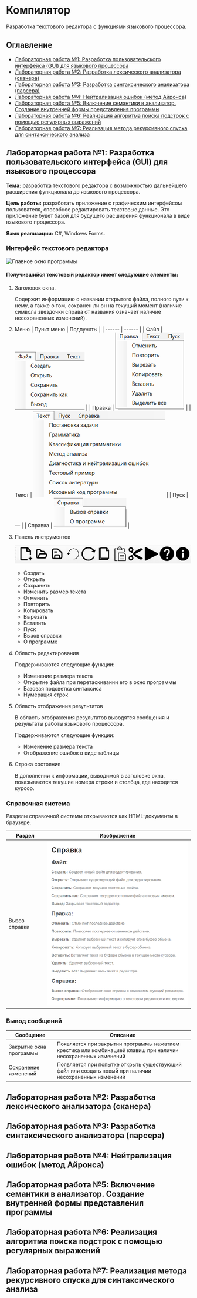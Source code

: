 # Компилятор

Разработка текстового редактора с функциями языкового процессора.

## Оглавление

- [Лабораторная работа №1: Разработка пользовательского интерфейса (GUI) для языкового процессора](#лабораторная-работа-1-разработка-пользовательского-интерфейса-gui-для-языкового-процессора)
- [Лабораторная работа №2: Разработка лексического анализатора (сканера)](#лабораторная-работа-2-разработка-лексического-анализатора-сканера)
- [Лабораторная работа №3: Разработка синтаксического анализатора (парсера)](#лабораторная-работа-3-разработка-синтаксического-анализатора-парсера)
- [Лабораторная работа №4: Нейтрализация ошибок (метод Айронса)](#лабораторная-работа-4-нейтрализация-ошибок-метод-айронса)
- [Лабораторная работа №5: Включение семантики в анализатор. Создание внутренней формы представления программы](#лабораторная-работа-5-включение-семантики-в-анализатор-создание-внутренней-формы-представления-программы)
- [Лабораторная работа №6: Реализация алгоритма поиска подстрок с помощью регулярных выражений](#лабораторная-работа-6-реализация-алгоритма-поиска-подстрок-с-помощью-регулярных-выражений)
- [Лабораторная работа №7: Реализация метода рекурсивного спуска для синтаксического анализа](#лабораторная-работа-7-реализация-метода-рекурсивного-спуска-для-синтаксического-анализа)

## Лабораторная работа №1: Разработка пользовательского интерфейса (GUI) для языкового процессора

**Тема:** разработка текстового редактора с возможностью дальнейшего расширения функционала до языкового процессора.

**Цель работы:** разработать приложение с графическим интерфейсом пользователя, способное редактировать текстовые данные. Это приложение будет базой для будущего расширения функционала в виде языкового процессора.

**Язык реализации:** C#, Windows Forms.

### Интерфейс текстового редактора

![Главное окно программы](![image](/README_images/main_window.png))

#### Получившийся текстовый редактор имеет следующие элементы:

1. Заголовок окна.

   Содержит информацию о названии открытого файла, полного пути к нему, а также о том, сохранен ли он на текущий момент (наличие символа звездочки справа от названия означает наличие несохраненных изменений).

2. Меню
   | Пункт меню | Подпункты |
   | ------ | ------ |
   | Файл | ![Главное окно программы](/README_images/menu_file.png) |
   | Правка | ![Правка](/README_images/menu_edit.png) |
   | Текст | ![Текст](/README_images/menu_text.png) |
   | Пуск | — |
   | Справка | ![Справка](/README_images/menu_help.png) |
3. Панель инструментов

   ![Панель инструментов](/README_images/toolbar.png)

   - Создать
   - Открыть
   - Сохранить
   - Изменить размер текста
   - Отменить
   - Повторить
   - Копировать
   - Вырезать
   - Вставить
   - Пуск
   - Вызов справки
   - О программе

4. Область редактирования

   Поддерживаются следующие функции:

   - Изменение размера текста
   - Открытие файла при перетаскивании его в окно программы
   - Базовая подсветка синтаксиса
   - Нумерация строк

5. Область отображения результатов

   В область отображения результатов выводятся сообщения и результаты работы языкового процессора.

   Поддерживаются следующие функции:

   - Изменение размера текста
   - Отображение ошибок в виде таблицы

6. Строка состояния

   В дополнении к информации, выводимой в заголовке окна, показываются текушие номера строки и столбца, где находится курсор.

### Справочная система

Разделы справочной системы открываются как HTML-документы в браузере.

| Раздел        | Изображение                                                               |
| ------------- | ------------------------------------------------------------------------- |
| Вызов справки | <img src="/README_images/help_click.png" alt="Вызов справки" width="500"> |

### Вывод сообщений

| Сообщение               | Описание                                                                                                       | 
| ----------------------- | -------------------------------------------------------------------------------------------------------------- | 
| Закрытие окна программы | Появляется при закрытии программы нажатием крестика или комбинацией клавиш при наличии несохраненных изменений | 
| Сохранение изменений    | Появляется при попытке открыть существующий файл или создать новый при наличии несохраненных изменений         | 

## Лабораторная работа №2: Разработка лексического анализатора (сканера)

## Лабораторная работа №3: Разработка синтаксического анализатора (парсера)

## Лабораторная работа №4: Нейтрализация ошибок (метод Айронса)

## Лабораторная работа №5: Включение семантики в анализатор. Создание внутренней формы представления программы

## Лабораторная работа №6: Реализация алгоритма поиска подстрок с помощью регулярных выражений

## Лабораторная работа №7: Реализация метода рекурсивного спуска для синтаксического анализа
